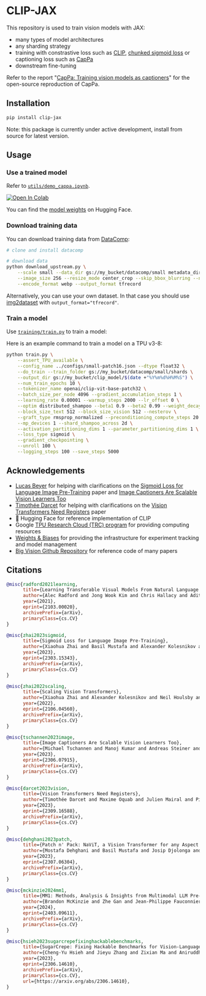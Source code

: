 # CLIP-JAX

This repository is used to train vision models with JAX:

- many types of model architectures
- any sharding strategy
- training with constrastive loss such as [CLIP](https://arxiv.org/abs/2103.00020), [chunked sigmoid loss](https://arxiv.org/abs/2303.15343) or captioning loss such as [CapPa](https://arxiv.org/abs/2306.07915)
- downstream fine-tuning

Refer to the report "[CapPa: Training vision models as captioners](https://wandb.ai/craiyon/cappa-jax/reports/CapPa-Training-vision-models-as-captioners--Vmlldzo4NDUyNDUz)" for the open-source reproduction of CapPa.

## Installation

```bash
pip install clip-jax
```

Note: this package is currently under active development, install from source for latest version.

## Usage

### Use a trained model

Refer to [`utils/demo_cappa.ipynb`](utils/demo_cappa.ipynb).

[![Open In Colab](https://colab.research.google.com/assets/colab-badge.svg)](https://colab.research.google.com/github/borisdayma/clip-jax/blob/main/utils/demo_cappa.ipynb)

You can find the [model weights](https://huggingface.co/boris/cappa-large-patch16-256-jax) on Hugging Face.

### Download training data

You can download training data from [DataComp](https://github.com/mlfoundations/datacomp):

```bash
# clone and install datacomp

# download data
python download_upstream.py \
    --scale small --data_dir gs://my_bucket/datacomp/small metadata_dir metadata \
    --image_size 256 --resize_mode center_crop --skip_bbox_blurring --no_resize_only_if_bigger \
    --encode_format webp --output_format tfrecord
```

Alternatively, you can use your own dataset. In that case you should use [img2dataset](https://github.com/rom1504/img2dataset) with `output_format="tfrecord"`.

### Train a model

Use [`training/train.py`](training/train.py) to train a model:

Here is an example command to train a model on a TPU v3-8:

```bash
python train.py \
    --assert_TPU_available \
    --config_name ../configs/small-patch16.json --dtype float32 \
    --do_train --train_folder gs://my_bucket/datacomp/small/shards \
    --output_dir gs://my_bucket/clip_model/$(date +"%Y%m%d%H%M%S") \
    --num_train_epochs 10 \
    --tokenizer_name openai/clip-vit-base-patch32 \
    --batch_size_per_node 4096 --gradient_accumulation_steps 1 \
    --learning_rate 0.00001 --warmup_steps 2000 --lr_offset 0 \
    --optim distributed_shampoo --beta1 0.9 --beta2 0.99 --weight_decay 0.0 \
    --block_size_text 512 --block_size_vision 512 --nesterov \
    --graft_type rmsprop_normalized --preconditioning_compute_steps 20 \
    --mp_devices 1 --shard_shampoo_across 2d \
    --activation_partitioning_dims 1 --parameter_partitioning_dims 1 \
    --loss_type sigmoid \
    --gradient_checkpointing \
    --unroll 100 \
    --logging_steps 100 --save_steps 5000
```

## Acknowledgements

- [Lucas Beyer](https://twitter.com/giffmana) for helping with clarifications on the [Sigmoid Loss for Language Image Pre-Training](https://arxiv.org/abs/2303.15343) paper and [Image Captioners Are Scalable Vision Learners Too](https://arxiv.org/abs/2306.07915)
- [Timothée Darcet](https://twitter.com/TimDarcet) for helping with clarifications on the [Vision Transformers Need Registers](https://arxiv.org/abs/2309.16588) paper
- 🤗 Hugging Face for reference implementation of CLIP
- Google [TPU Research Cloud (TRC) program](https://sites.research.google/trc/) for providing computing resources
- [Weights & Biases](https://wandb.com/) for providing the infrastructure for experiment tracking and model management
- [Big Vision Github Repository](https://github.com/google-research/big_vision) for reference code of many papers

## Citations

```bibtex
@misc{radford2021learning,
      title={Learning Transferable Visual Models From Natural Language Supervision},
      author={Alec Radford and Jong Wook Kim and Chris Hallacy and Aditya Ramesh and Gabriel Goh and Sandhini Agarwal and Girish Sastry and Amanda Askell and Pamela Mishkin and Jack Clark and Gretchen Krueger and Ilya Sutskever},
      year={2021},
      eprint={2103.00020},
      archivePrefix={arXiv},
      primaryClass={cs.CV}
}
```

```bibtex
@misc{zhai2023sigmoid,
      title={Sigmoid Loss for Language Image Pre-Training},
      author={Xiaohua Zhai and Basil Mustafa and Alexander Kolesnikov and Lucas Beyer},
      year={2023},
      eprint={2303.15343},
      archivePrefix={arXiv},
      primaryClass={cs.CV}
}
```

```bibtex
@misc{zhai2022scaling,
      title={Scaling Vision Transformers}, 
      author={Xiaohua Zhai and Alexander Kolesnikov and Neil Houlsby and Lucas Beyer},
      year={2022},
      eprint={2106.04560},
      archivePrefix={arXiv},
      primaryClass={cs.CV}
}
```

```bibtex
@misc{tschannen2023image,
      title={Image Captioners Are Scalable Vision Learners Too}, 
      author={Michael Tschannen and Manoj Kumar and Andreas Steiner and Xiaohua Zhai and Neil Houlsby and Lucas Beyer},
      year={2023},
      eprint={2306.07915},
      archivePrefix={arXiv},
      primaryClass={cs.CV}
}
```

```bibtex
@misc{darcet2023vision,
      title={Vision Transformers Need Registers}, 
      author={Timothée Darcet and Maxime Oquab and Julien Mairal and Piotr Bojanowski},
      year={2023},
      eprint={2309.16588},
      archivePrefix={arXiv},
      primaryClass={cs.CV}
}
```

```bibtex
@misc{dehghani2023patch,
      title={Patch n' Pack: NaViT, a Vision Transformer for any Aspect Ratio and Resolution}, 
      author={Mostafa Dehghani and Basil Mustafa and Josip Djolonga and Jonathan Heek and Matthias Minderer and Mathilde Caron and Andreas Steiner and Joan Puigcerver and Robert Geirhos and Ibrahim Alabdulmohsin and Avital Oliver and Piotr Padlewski and Alexey Gritsenko and Mario Lučić and Neil Houlsby},
      year={2023},
      eprint={2307.06304},
      archivePrefix={arXiv},
      primaryClass={cs.CV}
}
```

```bibtex
@misc{mckinzie2024mm1,
      title={MM1: Methods, Analysis & Insights from Multimodal LLM Pre-training}, 
      author={Brandon McKinzie and Zhe Gan and Jean-Philippe Fauconnier and Sam Dodge and Bowen Zhang and Philipp Dufter and Dhruti Shah and Xianzhi Du and Futang Peng and Floris Weers and Anton Belyi and Haotian Zhang and Karanjeet Singh and Doug Kang and Ankur Jain and Hongyu Hè and Max Schwarzer and Tom Gunter and Xiang Kong and Aonan Zhang and Jianyu Wang and Chong Wang and Nan Du and Tao Lei and Sam Wiseman and Guoli Yin and Mark Lee and Zirui Wang and Ruoming Pang and Peter Grasch and Alexander Toshev and Yinfei Yang},
      year={2024},
      eprint={2403.09611},
      archivePrefix={arXiv},
      primaryClass={cs.CV}
}
```

```bibtex
@misc{hsieh2023sugarcrepefixinghackablebenchmarks,
      title={SugarCrepe: Fixing Hackable Benchmarks for Vision-Language Compositionality}, 
      author={Cheng-Yu Hsieh and Jieyu Zhang and Zixian Ma and Aniruddha Kembhavi and Ranjay Krishna},
      year={2023},
      eprint={2306.14610},
      archivePrefix={arXiv},
      primaryClass={cs.CV},
      url={https://arxiv.org/abs/2306.14610}, 
}
```

```bibtex